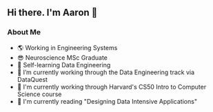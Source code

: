 ## Hi there. I'm Aaron 👋

### About Me 

- :earth_americas: Working in Engineering Systems
- :sunglasses: Neuroscience MSc Graduate
- 🌱 Self-learning Data Engineering
- 🔭 I’m currently working through the Data Engineering track via DataQuest
- 🔭 I'm currently working through Harvard's CS50 Intro to Computer Science course
- :closed_book: I'm currently reading "Designing Data Intensive Applications"


<!--
**ABZ-Aaron/Abz-Aaron** is a ✨ _special_ ✨ repository because its `README.md` (this file) appears on your GitHub profile.

Here are some ideas to get you started:

- 🔭 I’m currently working on ...
- 🌱 I’m currently learning ...
- 👯 I’m looking to collaborate on ...
- 🤔 I’m looking for help with ...
- 💬 Ask me about ...
- 📫 How to reach me: ...
- 😄 Pronouns: ...
- ⚡ Fun fact: ...
-->

